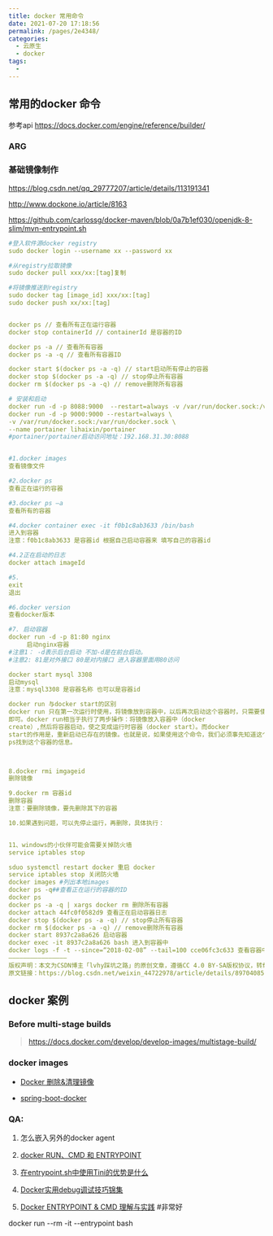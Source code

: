 ```yaml
---
title: docker 常用命令
date: 2021-07-20 17:18:56
permalink: /pages/2e4348/
categories:
  - 云原生
  - docker
tags:
  - 
---
```


## 常用的docker 命令

参考api  https://docs.docker.com/engine/reference/builder/



### ARG

### 基础镜像制作

https://blog.csdn.net/qq_29777207/article/details/113191341

http://www.dockone.io/article/8163

https://github.com/carlossg/docker-maven/blob/0a7b1ef030/openjdk-8-slim/mvn-entrypoint.sh



```yaml
#登入软件源docker registry
sudo docker login --username xx --password xx 

#从registry拉取镜像
sudo docker pull xxx/xx:[tag]复制

#将镜像推送到registry
sudo docker tag [image_id] xxx/xx:[tag]
sudo docker push xx/xx:[tag]


docker ps // 查看所有正在运行容器
docker stop containerId // containerId 是容器的ID

docker ps -a // 查看所有容器
docker ps -a -q // 查看所有容器ID

docker start $(docker ps -a -q) // start启动所有停止的容器
docker stop $(docker ps -a -q) // stop停止所有容器
docker rm $(docker ps -a -q) // remove删除所有容器

# 安装和启动
docker run -d -p 8088:9000  --restart=always -v /var/run/docker.sock:/var/run/docker.sock --privileged=true --name portainer lihaixin/portainer
docker run -d -p 9000:9000 --restart=always \
-v /var/run/docker.sock:/var/run/docker.sock \
--name portainer lihaixin/portainer
#portainer/portainer启动访问地址：192.168.31.30:8088


#1.docker images
查看镜像文件

#2.docker ps
查看正在运行的容器

#3.docker ps –a
查看所有的容器

#4.docker container exec -it f0b1c8ab3633 /bin/bash
进入到容器
注意：f0b1c8ab3633 是容器id 根据自己启动容器来 填写自己的容器id

#4.2正在启动的日志
docker attach imageId

#5.
exit
退出

#6.docker version
查看docker版本

#7. 启动容器
docker run -d -p 81:80 nginx
     启动nginx容器
#注意1： -d表示后台启动 不加-d是在前台启动。
#注意2: 81是对外接口 80是对内接口 进入容器里面用80访问

docker start mysql 3308
启动mysql
注意：mysql3308 是容器名称 也可以是容器id

docker run 与docker start的区别
docker run 只在第一次运行时使用，将镜像放到容器中，以后再次启动这个容器时，只需要使用命令docker start
即可。docker run相当于执行了两步操作：将镜像放入容器中（docker
create）,然后将容器启动，使之变成运行时容器（docker start）。而docker
start的作用是，重新启动已存在的镜像。也就是说，如果使用这个命令，我们必须事先知道这个容器的ID，或者这个容器的名字，我们可以使用docker
ps找到这个容器的信息。



8.docker rmi imgageid
删除镜像

9.docker rm 容器id
删除容器
注意：要删除镜像，要先删除其下的容器

10.如果遇到问题，可以先停止运行，再删除，具体执行：


11、windows的小伙伴可能会需要关掉防火墙
service iptables stop

sduo systemctl restart docker 重启 docker
service iptables stop 关闭防火墙
docker images #列出本地images
docker ps -q##查看正在运行的容器的ID
docker ps
docker ps -a -q | xargs docker rm 删除所有容器
docker attach 44fc0f0582d9 查看正在启动容器日志
docker stop $(docker ps -a -q) // stop停止所有容器
docker rm $(docker ps -a -q) // remove删除所有容器
docker start 8937c2a8a626 启动容器
docker exec -it 8937c2a8a626 bash 进入到容器中
docker logs -f -t --since=“2018-02-08” --tail=100 cce06fc3c633 查看容器中启动的日志
————————————————
版权声明：本文为CSDN博主「lvhy踩坑之路」的原创文章，遵循CC 4.0 BY-SA版权协议，转载请附上原文出处链接及本声明。
原文链接：https://blog.csdn.net/weixin_44722978/article/details/89704085
```







## docker 案例

### Before multi-stage builds

> https://docs.docker.com/develop/develop-images/multistage-build/



### docker images

- [Docker 删除&清理镜像](https://www.cnblogs.com/quanxiaoha/p/10542278.html)

- [spring-boot-docker](https://spring.io/guides/topicals/spring-boot-docker/)

 

### QA:

1. 怎么嵌入另外的docker agent

2. [docker RUN、CMD 和 ENTRYPOINT](https://blog.csdn.net/tianlongtc/article/details/80092041)


3. [在entrypoint.sh中使用Tini的优势是什么](https://zhuanlan.zhihu.com/p/59796137)
4. [Docker实用debug调试技巧锦集](https://blog.51cto.com/u_15715098/5707395)
5. [Docker ENTRYPOINT & CMD 理解与实践](https://zihengcat.github.io/2019/06/12/understanding-and-practicing-docker-entrypoint-cmd/) #非常好


docker run --rm -it --entrypoint bash <image-name-or-id>


